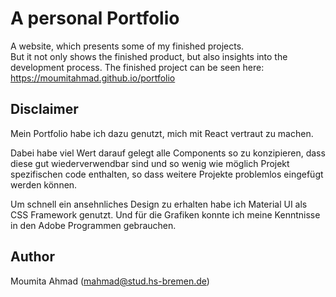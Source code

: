 # A personal Portfolio

A website, which presents some of my finished projects. <br/> But it not only shows the finished product, but also insights into the development process.
The finished project can be seen here: https://moumitahmad.github.io/portfolio

## Disclaimer

Mein Portfolio habe ich dazu genutzt, mich mit React vertraut zu machen.

Dabei habe viel Wert darauf gelegt alle Components so zu konzipieren, dass diese gut wiederverwendbar sind und so wenig wie möglich Projekt spezifischen code enthalten, so dass weitere Projekte problemlos eingefügt werden können.

Um schnell ein ansehnliches Design zu erhalten habe ich Material UI als CSS Framework genutzt. Und für die Grafiken konnte ich meine Kenntnisse in den Adobe Programmen gebrauchen.

## Author

Moumita Ahmad
(mahmad@stud.hs-bremen.de)
